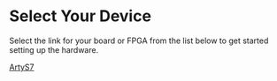 # Select Your Device

Select the link for your board or FPGA from the list below to get started setting up the hardware. 

[ArtyS7](https://github.com/SuperMB/IciiDemos/tree/main/3-%20AI%20Demos/Cat%20and%20Dog)